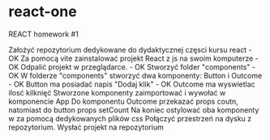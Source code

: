 # react-one
REACT homework #1

Założyć repozytorium dedykowane do dydaktycznej częsci kursu react - OK
Za pomocą vite zainstalować projekt React z js na swoim komputerze - OK
Odpalić projekt w przeglądarce. - OK
Stworzyć folder "components" - OK
W folderze "components" stworzyć dwa komponenty: Button i Outcome - OK
Button ma posiadać napis "Dodaj klik" - OK
Outcome ma wyswietlac ilosć kilknięć
Stworzone komponenty zaimportować i wywołać w komponencie App
Do komponentu Outcome przekazać props coutn, natomiast do button props setCount
Na koniec ostylować oba komponenty w za pomocą dedykowanych plików css
Połączyć przestrzeń na dysku z repozytorium.
Wysłać projekt na repozytorium 
